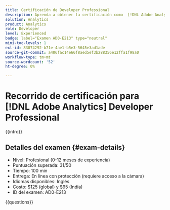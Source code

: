 ```yaml
---
title: Certificación de Developer Professional
description: Aprenda a obtener la certificación como  [!DNL Adobe Analytics] Desarrollador profesional.
solution: Analytics
product: Analytics
role: Developer
level: Experienced
badge: label="Examen AD0-E213" type="neutral"
mini-toc-levels: 1
exl-id: 83074292-b71e-4ae1-b5e3-5645e3ad1ade
source-git-commit: a406fac14e66f8aed5ef3b288356e12ffa1f98a0
workflow-type: tm+mt
source-wordcount: '52'
ht-degree: 0%

---
```


# Recorrido de certificación para [!DNL Adobe Analytics] Developer Professional

{{intro}}

## Detalles del examen {#exam-details}

* Nivel: Profesional (0-12 meses de experiencia)
* Puntuación superada: 31/50
* Tiempo: 100 min
* Entrega: En línea con protección (requiere acceso a la cámara)
* Idiomas disponibles: Inglés
* Costo: $125 (global) y $95 (India)
* ID del examen: AD0-E213

{{questions}}
